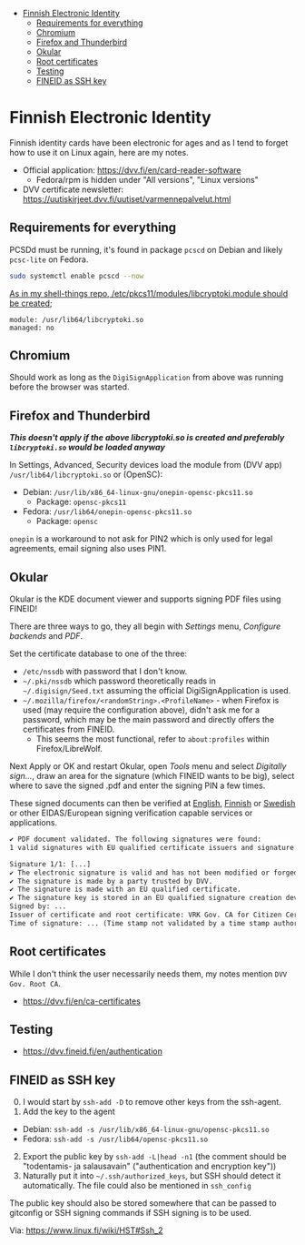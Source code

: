 <!-- START doctoc generated TOC please keep comment here to allow auto update -->
<!-- DON'T EDIT THIS SECTION, INSTEAD RE-RUN doctoc TO UPDATE -->

- [Finnish Electronic Identity](#finnish-electronic-identity)
  - [Requirements for everything](#requirements-for-everything)
  - [Chromium](#chromium)
  - [Firefox and Thunderbird](#firefox-and-thunderbird)
  - [Okular](#okular)
  - [Root certificates](#root-certificates)
  - [Testing](#testing)
  - [FINEID as SSH key](#fineid-as-ssh-key)

<!-- END doctoc generated TOC please keep comment here to allow auto update -->

# Finnish Electronic Identity

Finnish identity cards have been electronic for ages and as I tend to forget
how to use it on Linux again, here are my notes.

- Official application: https://dvv.fi/en/card-reader-software
  - Fedora/rpm is hidden under "All versions", "Linux versions"
- DVV certificate newsletter: https://uutiskirjeet.dvv.fi/uutiset/varmennepalvelut.html

## Requirements for everything

PCSDd must be running, it's found in package `pcscd` on Debian and likely
`pcsc-lite` on Fedora.

```bash
sudo systemctl enable pcscd --now
```

[As in my shell-things repo, /etc/pkcs11/modules/libcryptoki.module should be created;](https://gitea.blesmrt.net/mikaela/shell-things/src/branch/master/etc/pkcs11/modules)

```
module: /usr/lib64/libcryptoki.so
managed: no
```

## Chromium

Should work as long as the `DigiSignApplication` from above was running before
the browser was started.

## Firefox and Thunderbird

**_This doesn't apply if the above libcryptoki.so is created
and preferably `libcryptoki.so` would be loaded anyway_**

In Settings, Advanced, Security devices load the module from (DVV app) `/usr/lib64/libcryptoki.so` or (OpenSC):

- Debian: `/usr/lib/x86_64-linux-gnu/onepin-opensc-pkcs11.so`
  - Package: `opensc-pkcs11`
- Fedora: `/usr/lib64/onepin-opensc-pkcs11.so`
  - Package: `opensc`

`onepin` is a workaround to not ask for PIN2 which is only used for legal agreements,
email signing also uses PIN1.

## Okular

Okular is the KDE document viewer and supports signing PDF files using FINEID!

There are three ways to go, they all begin with _Settings_ menu, _Configure backends_
and _PDF_.

Set the certificate database to one of the three:

- `/etc/nssdb` with password that I don't know.
- `~/.pki/nssdb` which password theoretically reads in `~/.digisign/Seed.txt` assuming the official DigiSignApplication is used.
- `~/.mozilla/firefox/<randomString>.<ProfileName>` - when Firefox is used (may require the configuration above), didn't ask me for a password, which may be the main password and directly offers the certificates from FINEID.
  - This seems the most functional, refer to `about:profiles` within
    Firefox/LibreWolf.

Next Apply or OK and restart Okular, open _Tools_ menu and select
_Digitally sign..._, draw an area for the signature (which FINEID wants to be big),
select where to save the signed .pdf and enter the signing PIN a few times.

These signed documents can then be verified at [English](https://dvv.fi/en/validate-pdf-document),
[Finnish](https://dvv.fi/tarkasta-pdf-asiakirja) or [Swedish](https://dvv.fi/sv/granska-pdf-dokument)
or other EIDAS/European signing verification capable services or applications.

```txt
✔️ PDF document validated. The following signatures were found:
1 valid signatures with EU qualified certificate issuers and signature keys stored in a qualified signature creation device.

Signature 1/1: [...]
✔️ The electronic signature is valid and has not been modified or forged after signature. Signature level is PKCS7_B (basic).
✔️ The signature is made by a party trusted by DVV.
✔️ The signature is made with an EU qualified certificate.
✔️ The signature key is stored in an EU qualified signature creation device (QSCD).
Signed by: ...
Issuer of certificate and root certificate: VRK Gov. CA for Citizen Certificates - G3 | VRK Gov. Root CA - G2 (Trusted)
Time of signature: ... (Time stamp not validated by a time stamp authority (TSA))
```

## Root certificates

While I don't think the user necessarily needs them, my notes mention `DVV Gov. Root CA`.

- https://dvv.fi/en/ca-certificates

## Testing

- https://dvv.fineid.fi/en/authentication

## FINEID as SSH key

0. I would start by `ssh-add -D` to remove other keys from the ssh-agent.
1. Add the key to the agent

- Debian: `ssh-add -s /usr/lib/x86_64-linux-gnu/opensc-pkcs11.so`
- Fedora: `ssh-add -s /usr/lib64/opensc-pkcs11.so`

2. Export the public key by `ssh-add -L|head -n1` (the comment should be "todentamis- ja salausavain" ("authentication and encryption key"))
3. Naturally put it into `~/.ssh/authorized_keys`, but SSH should detect
   it automatically. The file could also be mentioned in `ssh_config`

The public key should also be stored somewhere that can be passed to gitconfig
or SSH signing commands if SSH signing is to be used.

Via: https://www.linux.fi/wiki/HST#Ssh_2
